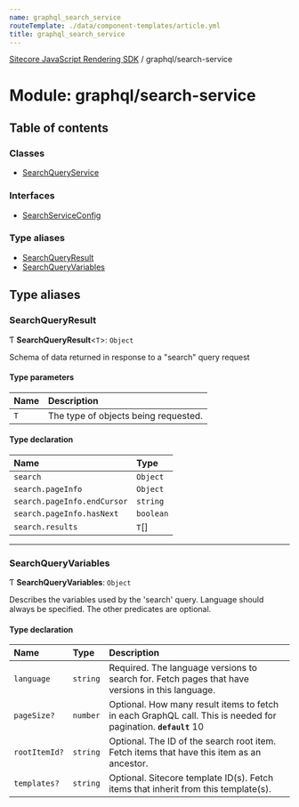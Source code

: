```yaml
---
name: graphql_search_service
routeTemplate: ./data/component-templates/article.yml
title: graphql_search_service
---
```


[Sitecore JavaScript Rendering SDK](/docs/fundamentals/ref/jss/) / graphql/search-service

# Module: graphql/search-service

## Table of contents

### Classes

- [SearchQueryService](/docs/fundamentals/ref/jss/classes/graphql_search_service/searchqueryservice)

### Interfaces

- [SearchServiceConfig](/docs/fundamentals/ref/jss/interfaces/graphql_search_service/searchserviceconfig)

### Type aliases

- [SearchQueryResult](/docs/fundamentals/ref/jss/modules/graphql_search_service#searchqueryresult)
- [SearchQueryVariables](/docs/fundamentals/ref/jss/modules/graphql_search_service#searchqueryvariables)

## Type aliases

### SearchQueryResult

Ƭ **SearchQueryResult**<`T`\>: `Object`

Schema of data returned in response to a "search" query request

#### Type parameters

| Name | Description |
| :------ | :------ |
| `T` | The type of objects being requested. |

#### Type declaration

| Name | Type |
| :------ | :------ |
| `search` | `Object` |
| `search.pageInfo` | `Object` |
| `search.pageInfo.endCursor` | `string` |
| `search.pageInfo.hasNext` | `boolean` |
| `search.results` | `T`[] |

___

### SearchQueryVariables

Ƭ **SearchQueryVariables**: `Object`

Describes the variables used by the 'search' query. Language should always be specified.
The other predicates are optional.

#### Type declaration

| Name | Type | Description |
| :------ | :------ | :------ |
| `language` | `string` | Required. The language versions to search for. Fetch pages that have versions in this language. |
| `pageSize?` | `number` | Optional. How many result items to fetch in each GraphQL call. This is needed for pagination.  **`default`** 10 |
| `rootItemId?` | `string` | Optional. The ID of the search root item. Fetch items that have this item as an ancestor. |
| `templates?` | `string` | Optional. Sitecore template ID(s). Fetch items that inherit from this template(s). |
